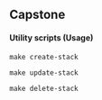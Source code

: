 ## Capstone

#### Utility scripts (Usage)

```
make create-stack
```

```
make update-stack
```

```
make delete-stack
````
